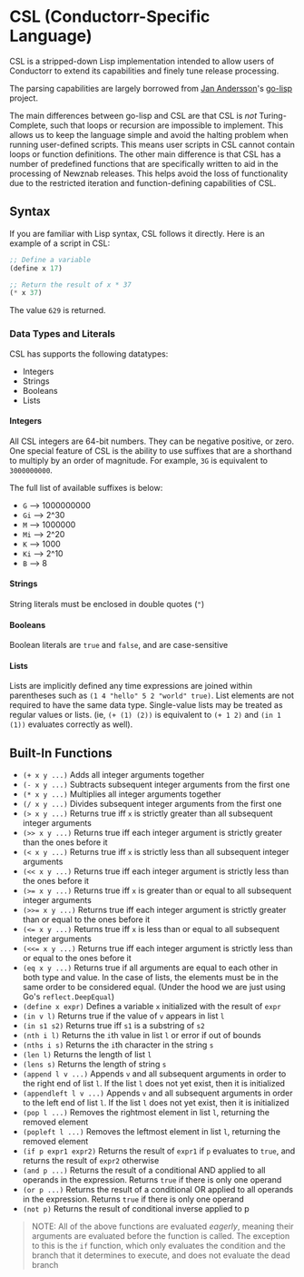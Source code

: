 # CSL (Conductorr-Specific Language)

CSL is a stripped-down Lisp implementation intended to allow users of Conductorr to extend its capabilities and finely tune release processing.

The parsing capabilities are largely borrowed from [Jan Andersson](https://github.com/janne)'s [go-lisp](https://github.com/janne/go-lisp) project.

The main differences between go-lisp and CSL are that CSL is *not* Turing-Complete, such that loops or recursion are impossible to implement. This allows us to keep the language simple and avoid the halting problem when running user-defined scripts. This means user scripts in CSL cannot contain loops or function definitions. The other main difference is that CSL has a number of predefined functions that are specifically written to aid in the processing of Newznab releases. This helps avoid the loss of functionality due to the restricted iteration and function-defining capabilities of CSL.

## Syntax

If you are familiar with Lisp syntax, CSL follows it directly. Here is an example of a script in CSL:

```lisp
;; Define a variable
(define x 17)

;; Return the result of x * 37
(* x 37)
```
The value `629` is returned.

### Data Types and Literals

CSL has supports the following datatypes:
- Integers
- Strings
- Booleans
- Lists

#### Integers

All CSL integers are 64-bit numbers. They can be negative positive, or zero. One special feature of CSL is the ability to use suffixes that are a shorthand to multiply by an order of magnitude. For example, `3G` is equivalent to `3000000000`.

The full list of available suffixes is below:
- `G` --> 1000000000
- `Gi` --> 2^30
- `M` --> 1000000
- `Mi` --> 2^20
- `K` --> 1000
- `Ki` --> 2^10
- `B` --> 8

#### Strings

String literals must be enclosed in double quotes (`"`)

#### Booleans

Boolean literals are `true` and `false`, and are case-sensitive

#### Lists

Lists are implicitly defined any time expressions are joined within parentheses such as `(1 4 "hello" 5 2 "world" true)`. List elements are not required to have the same data type. Single-value lists may be treated as regular values or lists. (ie, `(+ (1) (2))` is equivalent to `(+ 1 2)` and `(in 1 (1))` evaluates correctly as well).

## Built-In Functions

- `(+ x y ...)` Adds all integer arguments together
- `(- x y ...)` Subtracts subsequent integer arguments from the first one
- `(* x y ...)` Multiplies all integer arguments together
- `(/ x y ...)` Divides subsequent integer arguments from the first one
- `(> x y ...)` Returns true iff `x` is strictly greater than all subsequent integer arguments
- `(>> x y ...)` Returns true iff each integer argument is strictly greater than the ones before it
- `(< x y ...)`  Returns true iff `x` is strictly less than all subsequent integer arguments
- `(<< x y ...)` Returns true iff each integer argument is strictly less than the ones before it
- `(>= x y ...)`  Returns true iff `x` is greater than or equal to all subsequent integer arguments
- `(>>= x y ...)` Returns true iff each integer argument is strictly greater than or equal to the ones before it
- `(<= x y ...)`  Returns true iff `x` is less than or equal to all subsequent integer arguments
- `(<<= x y ...)` Returns true iff each integer argument is strictly less than or equal to the ones before it
- `(eq x y ...)` Returns true if all arguments are equal to each other in both type and value. In the case of lists, the elements must be in the same order to be considered equal. (Under the hood we are just using Go's `reflect.DeepEqual`)
- `(define x expr)` Defines a variable `x` initialized with the result of `expr`
- `(in v l)` Returns true if the value of `v` appears in list `l`
- `(in s1 s2)` Returns true iff `s1` is a substring of `s2`
- `(nth i l)` Returns the `i`th value in list `l` or error if out of bounds 
- `(nths i s)` Returns the `i`th character in the string `s`
- `(len l)` Returns the length of list `l`
- `(lens s)` Returns the length of string `s`
- `(append l v ...)` Appends `v` and all subsequent arguments in order to the right end of list `l`. If the list `l` does not yet exist, then it is initialized
- `(appendleft l v ...)` Appends `v` and all subsequent arguments in order to the left end of list `l`. If the list `l` does not yet exist, then it is initialized
- `(pop l ...)` Removes the rightmost element in list `l`, returning the removed element
- `(popleft l ...)` Removes the leftmost element in list `l`, returning the removed element
- `(if p expr1 expr2)` Returns the result of `expr1` if `p` evaluates to `true`, and returns the result of `expr2` otherwise
- `(and p ...)` Returns the result of a conditional AND applied to all operands in the expression. Returns `true` if there is only one operand
- `(or p ...)` Returns the result of a conditional OR applied to all operands in the expression. Returns `true` if there is only one operand
- `(not p)` Returns the result of conditional inverse applied to p

> NOTE: All of the above functions are evaluated *eagerly*, meaning their arguments are evaluated before the function is called. The exception to this is the `if` function, which only evaluates the condition and the branch that it determines to execute, and does not evaluate the dead branch
